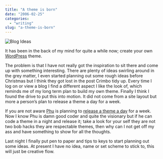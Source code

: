 ```yaml
---
title: "A theme is born"
date: "2006-02-25"
categories:
  - "writing"
slug: "a-theme-is-born"
---
```


![Blog Ideas](/images/104540922.jpg)

It has been in the back of my mind for quite a while now; create your own [WordPress](https://wordpress.org) theme.

The problem is that I have not really got the inspiration to sit there and come up with something interesting. There are plenty of ideas swirling around in the grey matter, I even started planning out some rough ideas before Christmas but I think they got lost in the post Crimbo tidy up.
Every time I log on or view a blog I find a different aspect I like the look of, which reminds me of my long term plan to build my own theme. Finally I think I found the drive to put this into motion. It did not come from a site layout but more a person’s plan to release a theme a day for a week.

If you are not aware [Phu](https://ifelse.co.uk) is planning to [release a theme a day](https://ifelse.co.uk/archives/2006/02/21/a-theme-a-day/) for a week. Now I know Phu is damn good coder and quite the visionary but if he can code a theme in a night and release it; take a look for your self they are not two bob hacks they are respectable themes, then why can I not get off my ass and have something to show for all the thoughts.

Last night I finally put pen to paper and tips to keys to start planning out some ideas. At present I have no idea, name or set scheme to stick to, this will just be creative flow.

